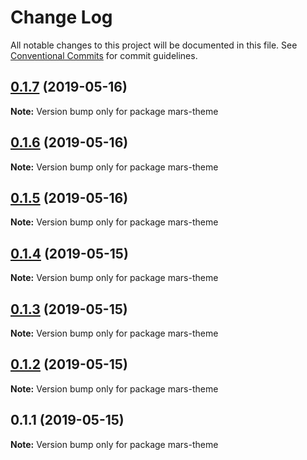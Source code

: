 # Change Log

All notable changes to this project will be documented in this file.
See [Conventional Commits](https://conventionalcommits.org) for commit guidelines.

## [0.1.7](https://github.com/frontity/frontity/compare/mars-theme@0.1.6...mars-theme@0.1.7) (2019-05-16)

**Note:** Version bump only for package mars-theme





## [0.1.6](https://github.com/frontity/frontity/compare/mars-theme@0.1.5...mars-theme@0.1.6) (2019-05-16)

**Note:** Version bump only for package mars-theme





## [0.1.5](https://github.com/frontity/frontity/compare/mars-theme@0.1.4...mars-theme@0.1.5) (2019-05-16)

**Note:** Version bump only for package mars-theme





## [0.1.4](https://github.com/frontity/frontity/compare/mars-theme@0.1.3...mars-theme@0.1.4) (2019-05-15)

**Note:** Version bump only for package mars-theme





## [0.1.3](https://github.com/frontity/frontity/compare/mars-theme@0.1.2...mars-theme@0.1.3) (2019-05-15)

**Note:** Version bump only for package mars-theme





## [0.1.2](https://github.com/frontity/frontity/compare/mars-theme@0.1.1...mars-theme@0.1.2) (2019-05-15)

**Note:** Version bump only for package mars-theme





## 0.1.1 (2019-05-15)

**Note:** Version bump only for package mars-theme
